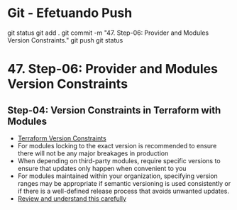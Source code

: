 
# ############################################################################
# ############################################################################
# ############################################################################
# Git - Efetuando Push

git status
git add .
git commit -m "47. Step-06: Provider and Modules Version Constraints."
git push
git status


# ############################################################################
# ############################################################################
# ############################################################################
# 47. Step-06: Provider and Modules Version Constraints

## Step-04: Version Constraints in Terraform with Modules
- [Terraform Version Constraints](https://www.terraform.io/docs/language/expressions/version-constraints.html)
- For modules locking to the exact version is recommended to ensure there will not be any major breakages in production
- When depending on third-party modules, require specific versions to ensure that updates only happen when convenient to you
- For modules maintained within your organization, specifying version ranges may be appropriate if semantic versioning is used consistently or if there is a well-defined release process that avoids unwanted updates.
- [Review and understand this carefully](https://www.terraform.io/docs/language/expressions/version-constraints.html#terraform-core-and-provider-versions)
